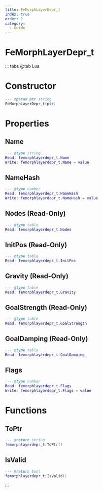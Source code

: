 ```yaml
---
title: FeMorphLayerDepr_t
index: true
order: 2
category:
  - Guide
---
```


# FeMorphLayerDepr_t

::: tabs
@tab Lua
# Constructor
```lua
--- @param ptr string
FeMorphLayerDepr_t(ptr)
```
# Properties
## Name 
```lua
--- @type string
Read: femorphlayerdepr_t.Name
Write: femorphlayerdepr_t.Name = value
```
## NameHash 
```lua
--- @type number
Read: femorphlayerdepr_t.NameHash
Write: femorphlayerdepr_t.NameHash = value
```
## Nodes (Read-Only)
```lua
--- @type table
Read: femorphlayerdepr_t.Nodes
```
## InitPos (Read-Only)
```lua
--- @type table
Read: femorphlayerdepr_t.InitPos
```
## Gravity (Read-Only)
```lua
--- @type table
Read: femorphlayerdepr_t.Gravity
```
## GoalStrength (Read-Only)
```lua
--- @type table
Read: femorphlayerdepr_t.GoalStrength
```
## GoalDamping (Read-Only)
```lua
--- @type table
Read: femorphlayerdepr_t.GoalDamping
```
## Flags 
```lua
--- @type number
Read: femorphlayerdepr_t.Flags
Write: femorphlayerdepr_t.Flags = value
```
# Functions
## ToPtr
```lua
--- @return string
femorphlayerdepr_t:ToPtr()
```
## IsValid
```lua
--- @return bool
femorphlayerdepr_t:IsValid()
```

:::